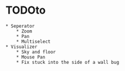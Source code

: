 # TODOto
    * Seperator
        * Zoom
        * Pan
        * Multiselect
    * Visualizer
        * Sky and floor
        * Mouse Pan
        * Fix stuck into the side of a wall bug
